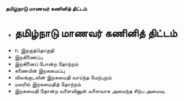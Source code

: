 **தமிழ்நாடு மாணவர் கணினித் திட்டம்**
- # தமிழ்நாடு மாணவர் கணினித் திட்டம்
- n. இறகுத்தொகுதி
- இறகிணைப்பு
- இறகினைப் போன்ற தோற்றம்
- கணையின் இறகமைப்பு
- விலங்குடலின் இறகமைதி வாய்ந்த மேற்புறம்
- மலரில் இறகமைதித் தோற்றம்
- இறகமைதி தோன்ற வளைவினுள் வளைவாக அமைந்த சிற்ப அமைவு.

